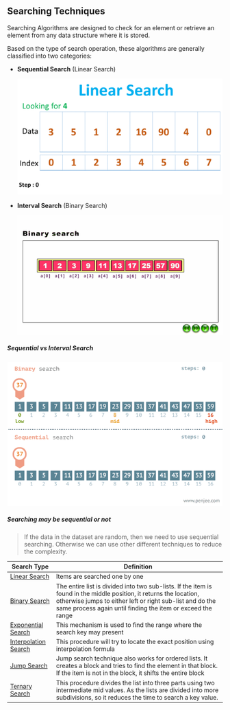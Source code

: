 ## Searching Techniques

Searching Algorithms are designed to check for an element or retrieve an element from any data structure where it is stored.

Based on the type of search operation, these algorithms are generally classified into two categories:

 - **Sequential Search** (Linear Search)

    ![image](../../assets/images/search_algos/linear-search-index.gif)

 - **Interval Search** (Binary Search)

   ![image](../../assets/images/search_algos/binary_search.gif)

##### Sequential vs Interval Search

  ![image](../../assets/images/search_algos/linearvsbinary.gif)


##### _Searching may be sequential or not_
> If the data in the dataset are random, then we need to use sequential searching. Otherwise we can use other different techniques to reduce the complexity.

| Search Type                        | Definition |
|------------------------------------| ---- |
| [Linear Search ](linear-search.md) |Items are searched one by one|
| [Binary Search](#)                 | The entire list is divided into two sub-lists. If the item is found in the middle position, it returns the location, otherwise jumps to either left or right sub-list and do the same process again until finding the item or exceed the range|
| [Exponential Search](#)            | This mechanism is used to find the range where the search key may present|
| [Interpolation Search](#)          | This procedure will try to locate the exact position using interpolation formula|
| [Jump Search](#)                   | Jump search technique also works for ordered lists. It creates a block and tries to find the element in that block. If the item is not in the block, it shifts the entire block|
| [Ternary Search](#)                | This procedure divides the list into three parts using two intermediate mid values. As the lists are divided into more subdivisions, so it reduces the time to search a key value.|
